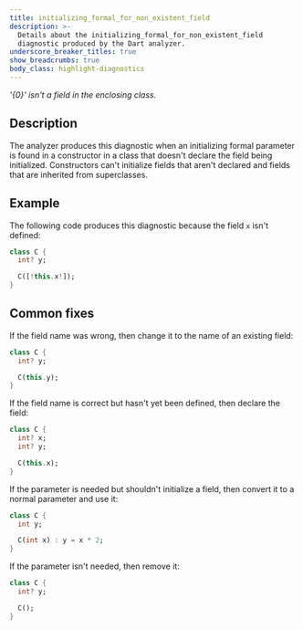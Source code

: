 ```yaml
---
title: initializing_formal_for_non_existent_field
description: >-
  Details about the initializing_formal_for_non_existent_field
  diagnostic produced by the Dart analyzer.
underscore_breaker_titles: true
show_breadcrumbs: true
body_class: highlight-diagnostics
---
```


_'{0}' isn't a field in the enclosing class._

## Description

The analyzer produces this diagnostic when an initializing formal
parameter is found in a constructor in a class that doesn't declare the
field being initialized. Constructors can't initialize fields that aren't
declared and fields that are inherited from superclasses.

## Example

The following code produces this diagnostic because the field `x` isn't
defined:

```dart
class C {
  int? y;

  C([!this.x!]);
}
```

## Common fixes

If the field name was wrong, then change it to the name of an existing
field:

```dart
class C {
  int? y;

  C(this.y);
}
```

If the field name is correct but hasn't yet been defined, then declare the
field:

```dart
class C {
  int? x;
  int? y;

  C(this.x);
}
```

If the parameter is needed but shouldn't initialize a field, then convert
it to a normal parameter and use it:

```dart
class C {
  int y;

  C(int x) : y = x * 2;
}
```

If the parameter isn't needed, then remove it:

```dart
class C {
  int? y;

  C();
}
```
